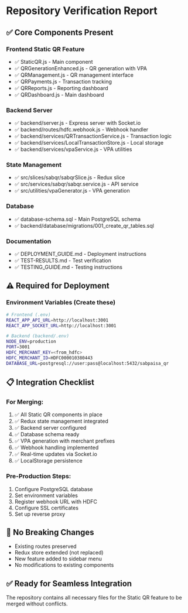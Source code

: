 # Repository Verification Report

## ✅ Core Components Present

### Frontend Static QR Feature
- ✅ StaticQR.js - Main component
- ✅ QRGenerationEnhanced.js - QR generation with VPA
- ✅ QRManagement.js - QR management interface  
- ✅ QRPayments.js - Transaction tracking
- ✅ QRReports.js - Reporting dashboard
- ✅ QRDashboard.js - Main dashboard

### Backend Server
- ✅ backend/server.js - Express server with Socket.io
- ✅ backend/routes/hdfc.webhook.js - Webhook handler
- ✅ backend/services/QRTransactionService.js - Transaction logic
- ✅ backend/services/LocalTransactionStore.js - Local storage
- ✅ backend/services/vpaService.js - VPA utilities

### State Management
- ✅ src/slices/sabqr/sabqrSlice.js - Redux slice
- ✅ src/services/sabqr/sabqr.service.js - API service
- ✅ src/utilities/vpaGenerator.js - VPA generation

### Database
- ✅ database-schema.sql - Main PostgreSQL schema
- ✅ backend/database/migrations/001_create_qr_tables.sql

### Documentation
- ✅ DEPLOYMENT_GUIDE.md - Deployment instructions
- ✅ TEST-RESULTS.md - Test verification
- ✅ TESTING_GUIDE.md - Testing instructions

## ⚠️ Required for Deployment

### Environment Variables (Create these)
```bash
# Frontend (.env)
REACT_APP_API_URL=http://localhost:3001
REACT_APP_SOCKET_URL=http://localhost:3001

# Backend (backend/.env)
NODE_ENV=production
PORT=3001
HDFC_MERCHANT_KEY=<from_hdfc>
HDFC_MERCHANT_ID=HDFC000010380443
DATABASE_URL=postgresql://user:pass@localhost:5432/sabpaisa_qr
```

## 📋 Integration Checklist

### For Merging:
1. ✅ All Static QR components in place
2. ✅ Redux state management integrated
3. ✅ Backend server configured
4. ✅ Database schema ready
5. ✅ VPA generation with merchant prefixes
6. ✅ Webhook handling implemented
7. ✅ Real-time updates via Socket.io
8. ✅ LocalStorage persistence

### Pre-Production Steps:
1. Configure PostgreSQL database
2. Set environment variables
3. Register webhook URL with HDFC
4. Configure SSL certificates
5. Set up reverse proxy

## 🔄 No Breaking Changes
- Existing routes preserved
- Redux store extended (not replaced)
- New feature added to sidebar menu
- No modifications to existing components

## ✅ Ready for Seamless Integration
The repository contains all necessary files for the Static QR feature to be merged without conflicts.
